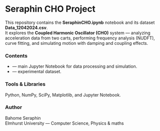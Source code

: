 # Seraphin CHO Project

This repository contains the **SeraphinCHO.ipynb** notebook and its dataset **Data_12042024.csv**.  
It explores the **Coupled Harmonic Oscillator (CHO)** system — analyzing acceleration data from two carts, performing frequency analysis (NUDFT), curve fitting, and simulating motion with damping and coupling effects.

### Contents
-  — main Jupyter Notebook for data processing and simulation.  
-  — experimental dataset.  

### Tools & Libraries
Python, NumPy, SciPy, Matplotlib, and Jupyter Notebook.

### Author
Bahome Seraphin  
Elmhurst University — Computer Science, Physics & maths
